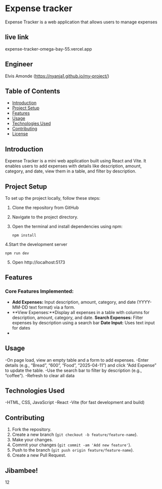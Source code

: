 # Expense tracker

Expense Tracker is a web application that allows users to manage expenses

## live link

expense-tracker-omega-bay-55.vercel.app

## Engineer

Elvis Amonde (https://nyanja1.github.io/my-project/)

## Table of Contents

- [Introduction](#introduction)
- [Project Setup](#project-setup)
- [Features](#features)
- [Usage](#usage)
- [Technologies Used](#technologies-used)
- [Contributing](#contributing)
- [License](#license)

## Introduction

Expense Tracker is a mini web application built using React and Vite. It enables users to add expenses with details like description, amount, category, and date, view them in a table, and filter by description.

## Project Setup

To set up the project locally, follow these steps:

1. Clone the repository from GitHub
2. Navigate to the project directory.
3. Open the terminal and install dependencies using npm:

   ```
   npm install
   ```

4.Start the development server

```
npm run dev
```

5. Open http://localhost:5173

## Features

### Core Features Implemented:

- **Add Expenses:** Input description, amount, category, and date (YYYY-MM-DD text format) via a form.
- **View Expenses:**Display all expenses in a table with columns for description, amount, category, and date.
  **Search Expenses:** Filter expenses by description using a search bar
  **Date Input:** Uses text input for dates
-

## Usage

-On page load, view an empty table and a form to add expenses.
-Enter details (e.g., “Bread”, “600”, “Food”, “2025-04-11”) and click “Add Expense” to update the table.
-Use the search bar to filter by description (e.g., “coffee”).
-Refresh to clear all data

## Technologies Used

-HTML, CSS, JavaScript
-React
-Vite (for fast development and build)

## Contributing

1. Fork the repository.
2. Create a new branch (`git checkout -b feature/feature-name`).
3. Make your changes.
4. Commit your changes (`git commit -am 'Add new feature'`).
5. Push to the branch (`git push origin feature/feature-name`).
6. Create a new Pull Request.

## Jibambee!

12
